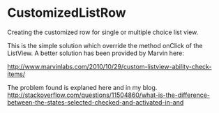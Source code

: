 CustomizedListRow
=================

Creating the customized row for single or multiple choice list view.

This is the simple solution which override the method onClick of the ListView. A better solution has been provided by Marvin here:

http://www.marvinlabs.com/2010/10/29/custom-listview-ability-check-items/

The problem found is explaned here and in my blog.
http://stackoverflow.com/questions/11504860/what-is-the-difference-between-the-states-selected-checked-and-activated-in-and
